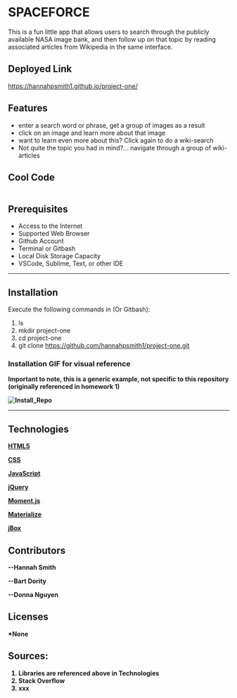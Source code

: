 # SPACEFORCE
This is a fun little app that allows users to search through the publicly available NASA image bank, and then follow up on that topic by reading associated articles from Wikipedia in the same interface.

## Deployed Link
https://hannahpsmith1.github.io/project-one/

##

## Features
- enter a search word or phrase, get a group of images as a result
- click on an image and learn more about that image
- want to learn even more about this?  Click again to do a wiki-search
- Not quite the topic you had in mind?... navigate through a group of wiki-articles


## Cool Code 
```
```

## Prerequisites
* Access to the Internet
* Supported Web Browser
* Github Account
* Terminal or Gitbash
* Local Disk Storage Capacity
* VSCode, Sublime, Text, or other IDE
---

## Installation
<p>Execute the following commands in  (Or Gitbash): 

1. ls 
2. mkdir project-one
3. cd project-one
4. git clone https://github.com/hannahpsmith1/project-one.git

### Installation GIF for visual reference
<b> Important to note, this is a generic example, not specific to this repository (originally referenced in homework 1)<b>

![Install_Repo](https://user-images.githubusercontent.com/59800839/84457296-2bf62b80-ac17-11ea-9da2-f61f7d13522f.gif)

---

## Technologies

[HTML5](https://developer.mozilla.org/en-US/docs/Web/HTML)

[CSS](https://developer.mozilla.org/en-US/docs/Web/CSS)

[JavaScript](https://www.javascript.com/)

[jQuery](https://jquery.com/)

[Moment.js](https://momentjs.com/)

[Materialize](https://materializecss.com/)

[jBox](https://stephanwagner.me/jBox)

## Contributors
--Hannah Smith

--Bart Dority

--Donna Nguyen

## Licenses 
*None

## Sources: 
1. Libraries are referenced above in Technologies
2. Stack Overflow 
3. xxx